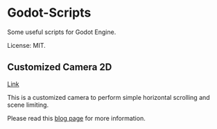 # Godot-Scripts
Some useful scripts for Godot Engine.

License: MIT.

## Customized Camera 2D
[Link](https://github.com/casd82/Godot-Scripts/blob/master/CustomizedCamera2D.gd)

This is a customized camera to perform simple horizontal scrolling and scene limiting.

Please read this [blog page](http://shinerightstudio.com/posts/customized-2d-following-camera-in-godot/) for more information.

